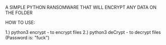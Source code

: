A SIMPLE PYTHON RANSOMWARE THAT WILL ENCRYPT ANY DATA ON THE FOLDER

HOW TO USE: 

1.) python3 encrypt - to encrypt files 
2.) python3 deCrypt - to decrypt files (Password is: "fuck")

